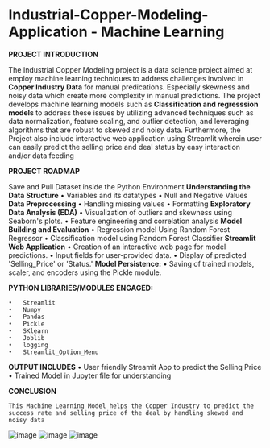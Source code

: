 # Industrial-Copper-Modeling-Application - Machine Learning 

**PROJECT INTRODUCTION**

The Industrial Copper Modeling project is a data science project aimed at employ machine learning techniques to address challenges involved in **Copper Industry Data** for manual predications. Especially skewness and noisy data which create more complexity in manual predictions. The project develops machine learning models such as **Classification and regresssion models** to address these issues by utilizing advanced techniques such as data normalization, feature scaling, and outlier detection, and leveraging algorithms that are robust to skewed and noisy data. Furthermore, the Project also include interactive web application using Streamlit wherein user can easily predict the selling price and deal status by easy interaction and/or data feeding

**PROJECT ROADMAP**

Save and Pull Dataset inside the Python Environment
**Understanding the Data Structure**
  •	Variables and its datatypes 
  •	Null and Negative Values
**Data Preprocessing**
  •	Handling missing values
  •	Formatting
**Exploratory Data Analysis (EDA)**
  •	Visualization of outliers and skewness using Seaborn's plots.
  •	Feature engineering and correlation analysis
**Model Building and Evaluation**
  •	Regression model Using Random Forest Regressor
  •	Classification model using Random Forest Classifier
**Streamlit Web Application**
  •	Creation of an interactive web page for model predictions.
  •	Input fields for user-provided data.
  •	Display of predicted 'Selling_Price' or 'Status.'
**Model Persistence:**
  •	Saving of trained models, scaler, and encoders using the Pickle module.

**PYTHON LIBRARIES/MODULES ENGAGED:**
    
    •	Streamlit
    •	Numpy
    •	Pandas
    •	Pickle
    •	SKlearn
    •	Joblib
    •	logging
    •	Streamlit_Option_Menu

**OUTPUT INCLUDES**
    •	User friendly Streamit App to predict the Selling Price
    •	Trained Model in Jupyter file for understanding

**CONCLUSION**

	This Machine Learning Model helps the Copper Industry to predict the success rate and selling price of the deal by handling skewed and noisy data 

 ![image](https://github.com/user-attachments/assets/3e865050-a197-4682-92e5-a3cab20d0240)
 ![image](https://github.com/user-attachments/assets/9fb9a1ed-7b71-4633-b4b2-b11863b18fcf)
 ![image](https://github.com/user-attachments/assets/a1e452cd-ae4f-47d8-93bf-4e12927c6354)



